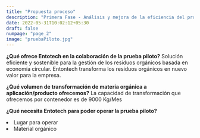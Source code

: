 ```yaml
---
title: "Propuesta proceso"
description: "Primera Fase - Análisis y mejora de la eficiencia del proceso de transformación de residuos orgánicos"
date: 2022-05-31T10:02:12+05:30
draft: false
numpage: "page_2"
image: "pruebaPiloto.jpg"
---
```

<p><strong>¿Qué ofrece Entotech en la colaboración de la prueba piloto?</strong> Solución eficiente y sostenible para la gestión de los residuos orgánicos basada en economía circular. Entontech transforma los residuos orgánicos en nuevo valor para la empresa.</p>                      

<p><strong>¿Qué volumen de transformación de materia orgánica a aplicación/producto ofrecemos?</strong> La capacidad de transformación que ofrecemos por contenedor es de 9000 Kg/Mes</p>

<p><strong>¿Qué necesita Entotech para poder operar la prueba piloto?</strong> 
    <li> Lugar para operar </li>
    <li> Material orgánico </li>
</p></br>